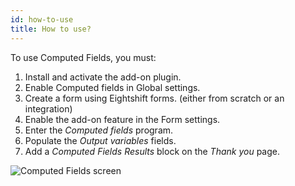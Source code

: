 ```yaml
---
id: how-to-use
title: How to use?
---
```


To use Computed Fields, you must:

1. Install and activate the add-on plugin.
2. Enable Computed fields in Global settings.
3. Create a form using Eightshift forms. (either from scratch or an integration)
4. Enable the add-on feature in the Form settings.
5. Enter the _Computed fields_ program.
6. Populate the _Output variables_ fields.
7. Add a _Computed Fields Results_ block on the _Thank you_ page.

![Computed Fields screen](/img/pentagram.svg)
